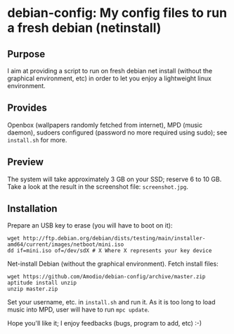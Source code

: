 debian-config: My config files to run a fresh debian (netinstall)
==============

Purpose
-------

I aim at providing a script to run on fresh debian net install (without the
graphical environment, etc) in order to let you enjoy a lightweight linux
environment.

Provides
--------

Openbox (wallpapers randomly fetched from internet), MPD (music daemon), sudoers
configured (password no more required using sudo); see `install.sh` for more.


Preview
-------

The system will take approximately 3 GB on your SSD; reserve 6 to 10 GB.
Take a look at the result in the screenshot file: `screenshot.jpg`.


Installation
------------

Prepare an USB key to erase (you will have to boot on it):
```
wget http://ftp.debian.org/debian/dists/testing/main/installer-amd64/current/images/netboot/mini.iso
dd if=mini.iso of=/dev/sdX # X Where X represents your key device
```

Net-install Debian (without the graphical environment). Fetch install files:
```
wget https://github.com/Amodio/debian-config/archive/master.zip
aptitude install unzip
unzip master.zip
```
Set your username, etc. in `install.sh` and run it.
As it is too long to load music into MPD, user will have to run `mpc update`.

Hope you'll like it; I enjoy feedbacks (bugs, program to add, etc) :-)
